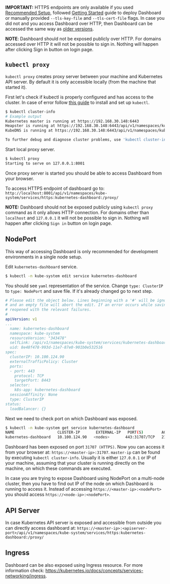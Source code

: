 **IMPORTANT:** HTTPS endpoints are only available if you used [Recommended Setup](https://github.com/kubernetes/dashboard/wiki/Installation#recommended-setup), followed [Getting Started](https://github.com/kubernetes/dashboard/blob/master/README.md#getting-started) guide to deploy Dashboard or manually provided `--tls-key-file` and `--tls-cert-file` flags. In case you did not and you access Dashboard over HTTP, then Dashboard can be accessed the same way as [older versions](https://github.com/kubernetes/dashboard/wiki/Accessing-Dashboard---1.6.X-and-below).

**NOTE**: Dashboard should not be exposed publicly over HTTP. For domains accessed over HTTP it will not be possible to sign in. Nothing will happen after clicking Sign in button on login page.

## `kubectl proxy`

`kubectl proxy` creates proxy server between your machine and Kubernetes API server. By default it is only accessible locally (from the machine that started it).

First let's check if kubectl is properly configured and has access to the cluster. In case of error follow [this guide](https://kubernetes.io/docs/tasks/tools/install-kubectl/) to install and set up `kubectl`.
```sh
$ kubectl cluster-info
# Example output
Kubernetes master is running at https://192.168.30.148:6443
Heapster is running at https://192.168.30.148:6443/api/v1/namespaces/kube-system/services/heapster/proxy
KubeDNS is running at https://192.168.30.148:6443/api/v1/namespaces/kube-system/services/kube-dns/proxy

To further debug and diagnose cluster problems, use 'kubectl cluster-info dump'.
```

Start local proxy server.
```sh
$ kubectl proxy
Starting to serve on 127.0.0.1:8001
```

Once proxy server is started you should be able to access Dashboard from your browser.

To access HTTPS endpoint of dashboard go to: `http://localhost:8001/api/v1/namespaces/kube-system/services/https:kubernetes-dashboard:/proxy/`

**NOTE:** Dashboard should not be exposed publicly using `kubectl proxy` command as it only allows HTTP connection. For domains other than `localhost` and `127.0.0.1` it will not be possible to sign in. Nothing will happen after clicking `Sign in` button on login page.

## NodePort

This way of accessing Dashboard is only recommended for development environments in a single node setup. 

Edit `kubernetes-dashboard` service.
```sh
$ kubectl -n kube-system edit service kubernetes-dashboard
```

You should see `yaml` representation of the service. Change `type: ClusterIP` to `type: NodePort` and save file. If it's already changed go to next step.
```yaml
# Please edit the object below. Lines beginning with a '#' will be ignored,
# and an empty file will abort the edit. If an error occurs while saving this file will be
# reopened with the relevant failures.
#
apiVersion: v1
...
  name: kubernetes-dashboard
  namespace: kube-system
  resourceVersion: "343478"
  selfLink: /api/v1/namespaces/kube-system/services/kubernetes-dashboard-head
  uid: 8e48f478-993d-11e7-87e0-901b0e532516
spec:
  clusterIP: 10.100.124.90
  externalTrafficPolicy: Cluster
  ports:
  - port: 443
    protocol: TCP
    targetPort: 8443
  selector:
    k8s-app: kubernetes-dashboard
  sessionAffinity: None
  type: ClusterIP
status:
  loadBalancer: {}
```

Next we need to check port on which Dashboard was exposed.
```sh
$ kubectl -n kube-system get service kubernetes-dashboard
NAME                   CLUSTER-IP       EXTERNAL-IP   PORT(S)        AGE
kubernetes-dashboard   10.100.124.90   <nodes>       443:31707/TCP   21h
```

Dashboard has been exposed on port `31707 (HTTPS)`. Now you can access it from your browser at: `https://<master-ip>:31707`. `master-ip` can be found by executing `kubectl cluster-info`. Usually it is either `127.0.0.1` or IP of your machine, assuming that your cluster is running directly on the machine, on which these commands are executed.

In case you are trying to expose Dashboard using NodePort on a multi-node cluster, then you have to find out IP of the node on which Dashboard is running to access it. Instead of accessing `https://<master-ip>:<nodePort>` you should access `https://<node-ip>:<nodePort>`.

## API Server

In case Kubernetes API server is exposed and accessible from outside you can directly access dashboard at:
`https://<master-ip>:<apiserver-port>/api/v1/namespaces/kube-system/services/https:kubernetes-dashboard:/proxy/`

## Ingress

Dashboard can be also exposed using Ingress resource. For more information check: https://kubernetes.io/docs/concepts/services-networking/ingress.